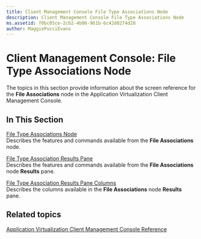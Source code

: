 ```yaml
---
title: Client Management Console File Type Associations Node
description: Client Management Console File Type Associations Node
ms.assetid: f0bc05ce-2cb2-4b06-961b-6c42d0274d28
author: MaggiePucciEvans
---
```


# Client Management Console: File Type Associations Node


The topics in this section provide information about the screen reference for the **File Associations** node in the Application Virtualization Client Management Console.

## In This Section


<a href="" id="file-type-associations-node"></a>[File Type Associations Node](file-type-associations-node-client.md)  
Describes the features and commands available from the **File Associations** node.

<a href="" id="file-type-association-results-pane"></a>[File Type Association Results Pane](file-type-association-results-pane.md)  
Describes the features and commands available from the **File Associations** node **Results** pane.

<a href="" id="file-type-association-results-pane-columns"></a>[File Type Association Results Pane Columns](file-type-association-results-pane-columns.md)  
Describes the columns available in the **File Associations** node **Results** pane.

## Related topics


[Application Virtualization Client Management Console Reference](application-virtualization-client-management-console-reference.md)

 

 





